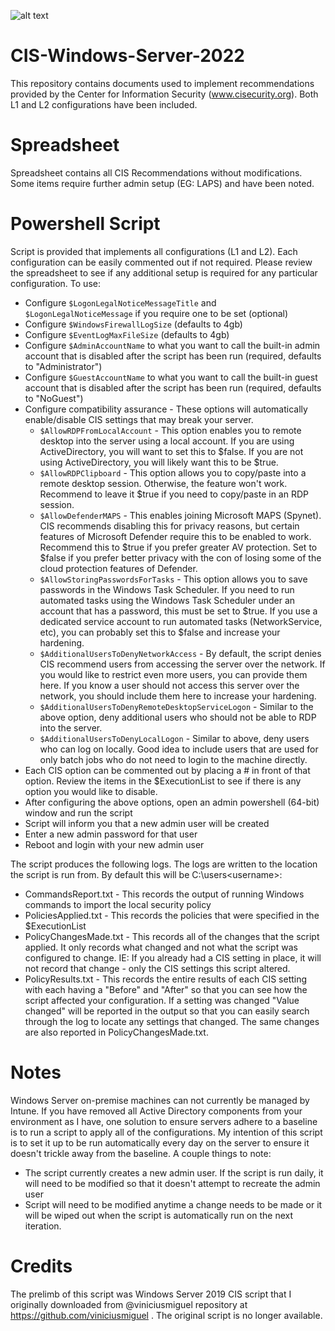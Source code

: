 ![alt text](https://github.com/eneerge/CIS-Windows-Server-2022/raw/main/hardening%20output.png?raw=true)

# CIS-Windows-Server-2022
This repository contains documents used to implement recommendations provided by the Center for Information Security (www.cisecurity.org). Both L1 and L2 configurations have been included.

# Spreadsheet
Spreadsheet contains all CIS Recommendations without modifications. Some items require further admin setup (EG: LAPS) and have been noted.

# Powershell Script
Script is provided that implements all configurations (L1 and L2). Each configuration can be easily commented out if not required. Please review the spreadsheet to see if any additional setup is required for any particular configuration.
To use:
- Configure `$LogonLegalNoticeMessageTitle` and `$LogonLegalNoticeMessage` if you require one to be set (optional)
- Configure `$WindowsFirewallLogSize` (defaults to 4gb)
- Configure `$EventLogMaxFileSize` (defaults to 4gb)
- Configure `$AdminAccountName` to what you want to call the built-in admin account that is disabled after the script has been run (required, defaults to "Administrator")
- Configure `$GuestAccountName` to what you want to call the built-in guest account that is disabled after the script has been run (required, defaults to "NoGuest")
- Configure compatibility assurance - These options will automatically enable/disable CIS settings that may break your server.
  - `$AllowRDPFromLocalAccount` - This option enables you to remote desktop into the server using a local account. If you are using ActiveDirectory, you will want to set this to $false. If you are not using ActiveDirectory, you will likely want this to be $true.
  - `$AllowRDPClipboard` - This option allows you to copy/paste into a remote desktop session. Otherwise, the feature won't work. Recommend to leave it $true if you need to copy/paste in an RDP session.
  - `$AllowDefenderMAPS` - This enables joining Microsoft MAPS (Spynet). CIS recommends disabling this for privacy reasons, but certain features of Microsoft Defender require this to be enabled to work. Recommend this to $true if you prefer greater AV protection. Set to $false if you prefer better privacy with the con of losing some of the cloud protection features of Defender.
  - `$AllowStoringPasswordsForTasks` - This option allows you to save passwords in the Windows Task Scheduler. If you need to run automated tasks using the Windows Task Scheduler under an account that has a password, this must be set to $true. If you use a dedicated service account to run automated tasks (NetworkService, etc), you can probably set this to $false and increase your hardening.
  - `$AdditionalUsersToDenyNetworkAccess` - By default, the script denies CIS recommend users from accessing the server over the network. If you would like to restrict even more users, you can provide them here. If you know a user should not access this server over the network, you should include them here to increase your hardening.
  - `$AdditionalUsersToDenyRemoteDesktopServiceLogon` - Similar to the above option, deny additional users who should not be able to RDP into the server.
  - `$AdditionalUsersToDenyLocalLogon` - Similar to above, deny users who can log on locally. Good idea to include users that are used for only batch jobs who do not need to login to the machine directly.
- Each CIS option can be commented out by placing a # in front of that option. Review the items in the $ExecutionList to see if there is any option you would like to disable.
- After configuring the above options, open an admin powershell (64-bit) window and run the script
- Script will inform you that a new admin user will be created
- Enter a new admin password for that user
- Reboot and login with your new admin user

The script produces the following logs. The logs are written to the location the script is run from. By default this will be C:\users\<username>:
- CommandsReport.txt - This records the output of running Windows commands to import the local security policy
- PoliciesApplied.txt - This records the policies that were specified in the $ExecutionList
- PolicyChangesMade.txt - This records all of the changes that the script applied. It only records what changed and not what the script was configured to change. IE: If you already had a CIS setting in place, it will not record that change - only the CIS settings this script altered.
- PolicyResults.txt - This records the entire results of each CIS setting with each having a "Before" and "After" so that you can see how the script affected your configuration. If a setting was changed "Value changed" will be reported in the output so that you can easily search through the log to locate any settings that changed. The same changes are also reported in PolicyChangesMade.txt.

# Notes
Windows Server on-premise machines can not currently be managed by Intune. If you have removed all Active Directory components from your environment as I have, one solution to ensure servers adhere to a baseline is to run a script to apply all of the configurations. My intention of this script is to set it up to be run automatically every day on the server to ensure it doesn't trickle away from the baseline. A couple things to note:
- The script currently creates a new admin user. If the script is run daily, it will need to be modified so that it doesn't attempt to recreate the admin user
- Script will need to be modified anytime a change needs to be made or it will be wiped out when the script is automatically run on the next iteration.

# Credits
The prelimb of this script was Windows Server 2019 CIS script that I originally downloaded from @viniciusmiguel repository at https://github.com/viniciusmiguel . The original script is no longer available.
